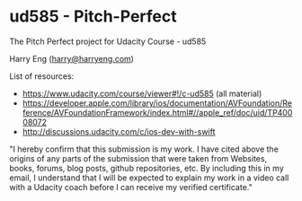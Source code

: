 # ud585 - Pitch-Perfect
The Pitch Perfect project for Udacity Course - ud585

Harry Eng
(harry@harryeng.com)

List of resources:
- https://www.udacity.com/course/viewer#!/c-ud585 (all material)
- https://developer.apple.com/library/ios/documentation/AVFoundation/Reference/AVFoundationFramework/index.html#//apple_ref/doc/uid/TP40008072
- http://discussions.udacity.com/c/ios-dev-with-swift

"I hereby confirm that this submission is my work. I have cited above the origins of any parts of the submission that were taken from Websites, books, forums, blog posts, github repositories, etc. By including this in my email, I understand that I will be expected to explain my work in a video call with a Udacity coach before I can receive my verified certificate."
